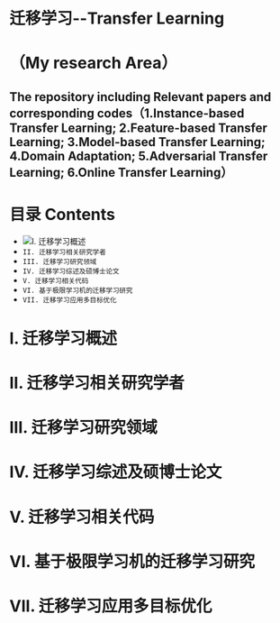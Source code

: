 # 迁移学习--Transfer Learning 
（My research Area）
=============================
The repository including Relevant papers and corresponding codes（1.Instance-based Transfer Learning;  2.Feature-based Transfer Learning; 3.Model-based Transfer Learning; 4.Domain Adaptation; 5.Adversarial Transfer Learning;  6.Online Transfer Learning）
-----------------------------------------------------------------------------------------------------------------------
# 目录 Contents
* ![I. 迁移学习概述]()
* `II. 迁移学习相关研究学者`
* `III. 迁移学习研究领域`
* `IV. 迁移学习综述及硕博士论文`
* `V. 迁移学习相关代码`
* `VI. 基于极限学习机的迁移学习研究`
* `VII. 迁移学习应用多目标优化`
# I. 迁移学习概述


# II. 迁移学习相关研究学者



# III. 迁移学习研究领域



# IV. 迁移学习综述及硕博士论文



# V. 迁移学习相关代码



# VI. 基于极限学习机的迁移学习研究



# VII. 迁移学习应用多目标优化

